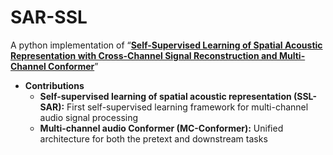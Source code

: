 # SAR-SSL
A python implementation of “**<a href="https://arxiv.org/abs/2312.00476" target="_blank">Self-Supervised Learning of Spatial Acoustic Representation with Cross-Channel Signal Reconstruction and Multi-Channel Conformer</a>**”

+ **Contributions**
  - **Self-supervised learning of spatial acoustic representation (SSL-SAR):** First self-supervised learning framework for multi-channel audio signal processing
  - **Multi-channel audio Conformer (MC-Conformer):** Unified architecture for both the pretext and downstream tasks

